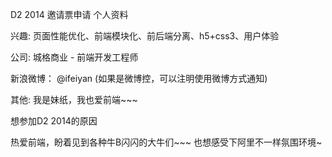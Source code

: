 D2 2014 邀请票申请
个人资料

兴趣: 页面性能优化、前端模块化、前后端分离、h5+css3、用户体验

公司: 城格商业 - 前端开发工程师

新浪微博： @ifeiyan (如果是微博控，可以注明使用微博方式通知)

其他: 我是妹纸，我也爱前端~~~

想参加D2 2014的原因

热爱前端，盼着见到各种牛B闪闪的大牛们~~~ 也想感受下阿里不一样氛围环境~
